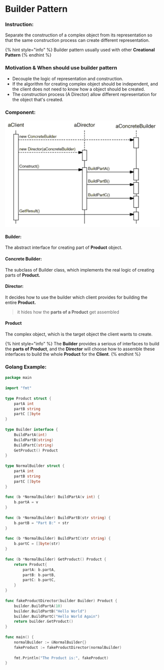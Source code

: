 # Builder Pattern

### Instruction:

Separate the construction of a complex object from its representation so that the same construction process can create different representation.

{% hint style="info" %}
 Builder pattern usually used with other **Creational Pattern**
{% endhint %}



### Motivation & When should use builder pattern

* Decouple the logic of representation and construction. 
* If the algorithm for creating complex object should be independent, and the client does not need to know how a object should be created. 
* The construction process \(A Director\) allow different representation for the object that's created.

### Component:

![](../.gitbook/assets/screen-shot-2018-04-26-at-9.38.47-am.png)

#### Builder:

The abstract interface for creating part of **Product** object.

#### Concrete Builder:

The subclass of Builder class, which implements the real logic of creating parts of **Product.**

#### Director:

It decides how to use the builder which client provides for building the entire **Product.**

> it hides how the **parts of a Product** get assembled

#### Product

The complex object, which is the target object the client wants to create.

{% hint style="info" %}
The **Builder** provides a serious of interfaces to build the **parts of** **Product**, and the **Director** will choose how to assemble these interfaces to build the whole **Product** for the **Client**.
{% endhint %}



### Golang Example:

```go
package main

import "fmt"

type Product struct {
	partA int
	partB string
	partC []byte
}

type Builder interface {
	BuildPartA(int)
	BuildPartB(string)
	BuildPartC(string)
	GetProduct() Product
}

type NormalBuilder struct {
	partA int
	partB string
	partC []byte
}

func (b *NormalBuilder) BuildPartA(v int) {
	b.partA = v
}

func (b *NormalBuilder) BuildPartB(str string) {
	b.partB = "Part B:" + str
}

func (b *NormalBuilder) BuildPartC(str string) {
	b.partC = []byte(str)
}

func (b *NormalBuilder) GetProduct() Product {
	return Product{
		partA: b.partA,
		partB: b.partB,
		partC: b.partC,
	}
}

func fakeProductDirector(builder Builder) Product {
	builder.BuildPartA(10)
	builder.BuildPartB("Hello World")
	builder.BuildPartC("Hello World Again")
	return builder.GetProduct()
}

func main() {
	normalBuilder := &NormalBuilder{}
	fakeProduct := fakeProductDirector(normalBuilder)

	fmt.Println("The Product is:", fakeProduct)
}

```



